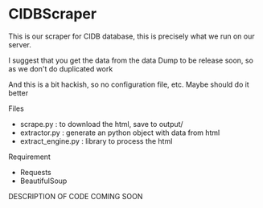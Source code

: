 CIDBScraper
===========

This is our scraper for CIDB database, this is precisely what we run on our server. 

I suggest that you get the data from the data Dump to be release soon, so as we don't do duplicated work

And this is a bit hackish, so no configuration file, etc. Maybe should do it better

Files
* scrape.py : to download the html, save to output/
* extractor.py : generate an python object with data from html 
* extract_engine.py : library to process the html

Requirement 
* Requests
* BeautifulSoup

DESCRIPTION OF CODE COMING SOON

